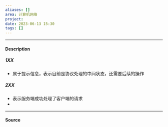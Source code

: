 ```yaml
---
aliases: []
area: 计算机网络
project: 
date: 2023-06-13 15:30
tags: []
---
```

---
#### Description
##### 1XX
- 属于提示信息，表示目前是协议处理的中间状态，还需要后续的操作

##### 2XX
- 表示服务端成功处理了客户端的请求
-  

---
#### Source
